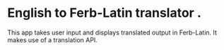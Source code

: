 # English to Ferb-Latin translator .
This app takes user input and displays translated output in Ferb-Latin. It makes use of a translation API.